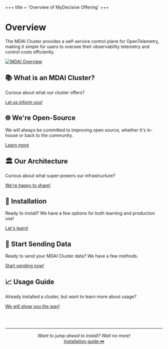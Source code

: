 +++
title = 'Overview of MyDecisive Offering'
+++

# Overview

The MDAI Cluster provides a self-service control plane for OpenTelemetry, making it simple for users to oversee their observability telemetry and control costs efficiently.

<a href="./media/overview.png" target="_blank">
  <img alt="MDAI Overview" src="./media/overview.png" />
</a>


## 📚 What is an MDAI Cluster?

Curious about what our cluster offers? 

[Let us inform you!](./intro/intro.md)


## 🌐 We're Open-Source

We will always be committed to improving open source, whether it's in-house or back to the community. 

[Learn more](./intro/open-source.md)


## 🏛️ Our Architecture

Curious about what super-powers our infrastructure? 

[We're happy to share!](./intro/architecture/architecture.md)


## 🚀 Installation

Ready to install? We have a few options for both learning and production use! 

[Let's learn!](./install/installation.md)

## 🚢 Start Sending Data

Ready to send your MDAI Cluster data? We have a few methods.

[Start sending now!](./install/testing/intro.md)


## 📈 Usage Guide

Already installed a cluster, but want to learn more about usage? 

[We will show you the way!](./usage/usage.md)

<br />
<br />

----

<p style="text-align: center;">
  <em>Want to jump ahead to install? Wait no more!</em><br />
  <a href="./install/installation.md">Installation guide ⏭️</a>
</p>
